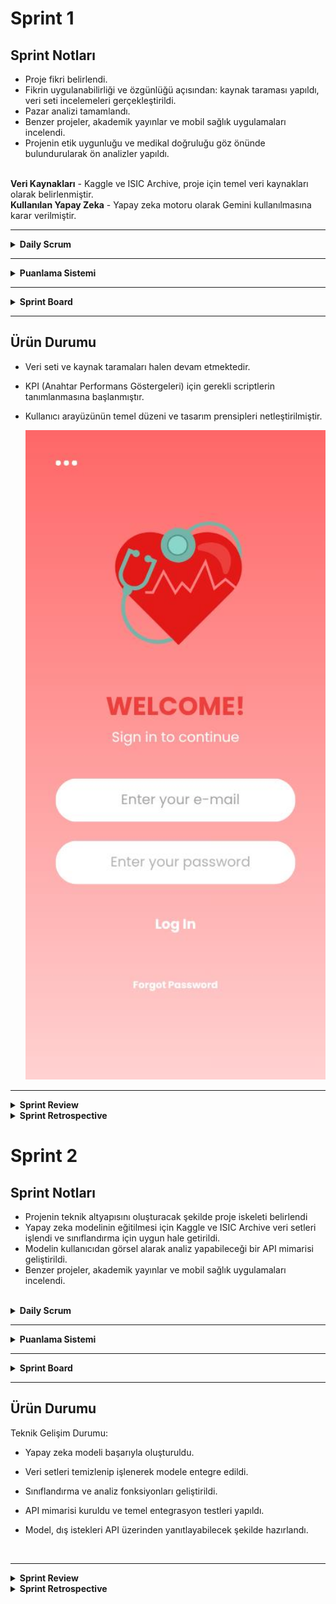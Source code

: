 # Sprint 1

## Sprint Notları
  
  - Proje fikri belirlendi. 
  - Fikrin uygulanabilirliği ve özgünlüğü açısından: kaynak taraması yapıldı, veri seti incelemeleri gerçekleştirildi.
  - Pazar analizi tamamlandı.
  - Benzer projeler, akademik yayınlar ve mobil sağlık uygulamaları incelendi.
  - Projenin etik uygunluğu ve medikal doğruluğu göz önünde bulundurularak ön analizler yapıldı.
<br>
<strong> Veri Kaynakları</strong>  
- Kaggle ve ISIC Archive, proje için temel veri kaynakları olarak belirlenmiştir.
<br>
<strong> Kullanılan Yapay Zeka</strong>  
- Yapay zeka motoru olarak Gemini kullanılmasına karar verilmiştir.

---
<details>
<summary><strong> Daily Scrum</strong></summary>
    
Daily scrum toplantıları, ekibin uygunluğuna göre WhatsApp ve Google Meet uygulamaları üzerinden yapıldı.
<br>
<img src="screenshots/Toplantı.jpg" width="500"/>  
<img src="screenshots/Toplantı2.png" width="500"/>  
<img src="screenshots/Notlar.png" width="500"/>

</details>

---

<details>
<summary><strong>Puanlama Sistemi</strong></summary>

### Sprint Puanlama ve Tamamlama Mantığı

Toplam hedef puan: **1000 puan**  
Puanlar, her sprintte yapılacak işlerin:

- Kapsamı  
- Teknik zorluk derecesi  
- Proje üzerindeki etkisi gibi faktörler göz önünde bulundurularak dağıtılmıştır.


🔹 **Sprint 1 – 250 Puan**  
- Proje fikri belirlendi  
- Kaynak ve veri seti araştırması yapıldı  
- Uygulanabilirlik ve özgünlük analizleri tamamlandı  
- Gerekli araçlar ve kaynaklar belirlendi

Hedef başarıyla tamamlandı.

---

🔹 **Sprint 2 – 350 Puan**  
- Yapay zeka modeli geliştirilecek  
- Veri seti işlenecek  
- Sınıflandırma ve analiz fonksiyonları yazılacak  
- API mimarisi kurulacak ve test edilecek

 Odak: Teknik geliştirme ve yapay zeka entegrasyonu

---

🔹 **Sprint 3 – 400 Puan**  
- Kullanıcı arayüzü geliştirilecek  
- Arayüz–model–API entegrasyonu yapılacak  
- Sistem genel testleri gerçekleştirilecek  
- Minimum çalışır ürün (MVP) sunulacak

Odak: Entegrasyon ve final ürünün ortaya çıkarılması

</details>

---

<details>
<summary><strong>Sprint Board</strong></summary>

- Sprint board yönetimi için **Trello** kullanımı tercih edildi.  
- Trello panosu oluşturuldu ve ekip üyeleri eklendi.  
<br/>
<img src="screenshots/trello.png" width="600"/>
</details>

---
## Ürün Durumu

- Veri seti ve kaynak taramaları halen devam etmektedir.  
- KPI (Anahtar Performans Göstergeleri) için gerekli scriptlerin tanımlanmasına başlanmıştır.
- Kullanıcı arayüzünün temel düzeni ve tasarım prensipleri netleştirilmiştir.

  <img src="screenshots/Uygulama.jpg" width="600"/>

---
<details>
<summary><strong>Sprint Review</strong></summary>

Ekiple bir toplantı gerçekleştirildi. Proje fikri ekip tarafından olumlu karşılandı ve nasıl geliştirileceği üzerine fikir alışverişinde bulunuldu.  
Sprint süresince uygulamanın içeriği detaylandırıldı, eksikler tespit edildi ve notlar alındı.  
Görev dağılımı yapıldı; ancak görevlerin sürelerine göre yeniden planlanması gerektiği not edildi.

**Sprint Review Katılımcıları:** Hatice Aksu, Sudem Zırhlı, Miray Aykın

</details>

<details>
<summary><strong> Sprint Retrospective</strong></summary>

- Görev paylaşımı iyiydi, ancak süre planlaması yetersiz kaldı. Bu nedenle ikinci sprint için daha ayrıntılı ve gerçekçi bir zaman planlaması yapılmasına karar verildi.  
- Trello ve Gemini araçları etkili bir şekilde kullanıldı.  
- Kaggle ve ISIC veri kaynaklarının ikinci sprintte daha aktif ve derinlemesine kullanılmasına yönelik planlamalar yapıldı.

</details>

# Sprint 2
## Sprint Notları
  
  - Projenin teknik altyapısını oluşturacak şekilde proje iskeleti belirlendi
  - Yapay zeka modelinin eğitilmesi için Kaggle ve ISIC Archive veri setleri işlendi ve sınıflandırma için uygun hale getirildi.
  - Modelin kullanıcıdan görsel alarak analiz yapabileceği bir API mimarisi geliştirildi.
  - Benzer projeler, akademik yayınlar ve mobil sağlık uygulamaları incelendi.

<br>

<details>
  
<summary><strong> Daily Scrum</strong></summary>
    
Daily scrum toplantıları, ekibin uygunluğuna göre WhatsApp ve Google Meet uygulamaları üzerinden yapıldı.

</details>

---

<details>
<summary><strong>Puanlama Sistemi</strong></summary>

### Sprint Puanlama

**Sprint 2 – 350 Puan**  
- Yapay zeka modeli geliştirilecek  
- Veri seti işlenecek  
- Sınıflandırma ve analiz fonksiyonları yazılacak  
- API mimarisi kurulacak ve test edilecek

 Odak: Teknik geliştirme ve yapay zeka entegrasyonu
Hedef başarıyla tamamlandı.
</details>

---

<details>
<summary><strong>Sprint Board</strong></summary>

<br/>
<img src="screenshots/trello.png" width="600"/>
</details>

---
## Ürün Durumu

 Teknik Gelişim Durumu:
- Yapay zeka modeli başarıyla oluşturuldu.
- Veri setleri temizlenip işlenerek modele entegre edildi.
- Sınıflandırma ve analiz fonksiyonları geliştirildi.
- API mimarisi kuruldu ve temel entegrasyon testleri yapıldı.
- Model, dış istekleri API üzerinden yanıtlayabilecek şekilde hazırlandı.

  <img src="" width="600"/>

---
<details>
<summary><strong>Sprint Review</strong></summary>

Proje iskeleti oluşturuldu; temel dosya yapısı tanımlandı.
Kayıt ve giriş sistemleri tasarlandı.
Yapay zeka modeli oluşturularak Kaggle ve ISIC Archive veri setleriyle eğitildi.
Veri ön işleme süreci tamamlandı; etiketleme ve sınıflandırma hazırlıkları yapıldı.
Sınıflandırma ve analiz fonksiyonları yazıldı; temel çıktı analizi başarıyla çalıştırıldı.
API mimarisi kuruldu ve yapay zeka modeli ile bağlantısı test edildi.
API kullanımı ve dış servis entegrasyonu konusunda ön araştırmalar yapıldı.

**Sprint Review Katılımcıları:** Hatice Aksu, Miray Aykın

</details>

<details>
<summary><strong> Sprint Retrospective</strong></summary>

- Sprint başlangıcında planlanan bazı görevlerin kapsamı geliştirme sırasında genişledi; bu durum zaman yönetimini zorlaştırdı. Gelecek sprintte özellik eklenmeden önce iş kapsamı daha net tanımlanmalı.
- Trello ve Gemini araçları etkili bir şekilde kullanıldı.  

</details>
